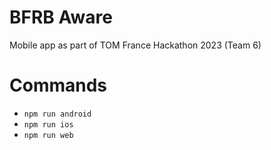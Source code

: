 # BFRB Aware

Mobile app as part of TOM France Hackathon 2023 (Team 6)

# Commands

- `npm run android`
- `npm run ios`
- `npm run web`

